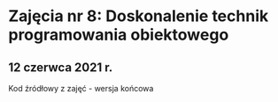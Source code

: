# Zajęcia nr 8: Doskonalenie technik programowania obiektowego
## 12 czerwca 2021 r.
Kod źródłowy z zajęć - wersja końcowa
